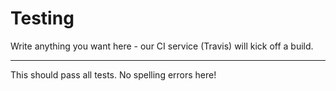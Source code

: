 # Testing
 
Write anything you want here - our CI service (Travis) will kick off a build.

-------------

This should pass all tests. No spelling errors here! 
